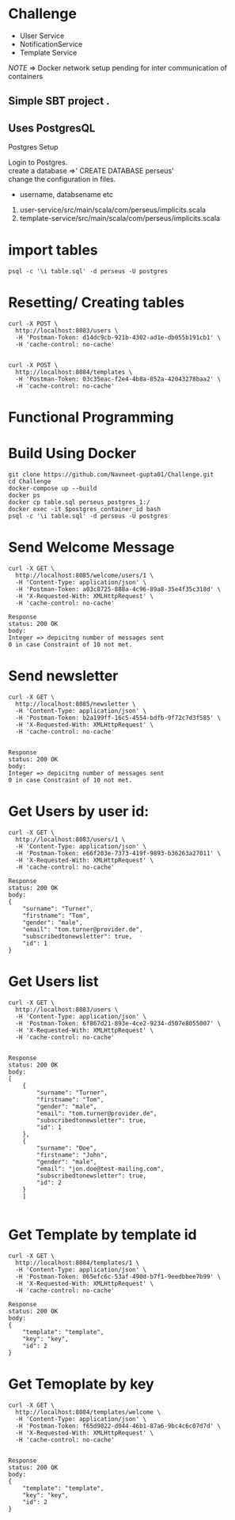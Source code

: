 # Challenge

* UIser Service
* NotificationService
* Template Service

*NOTE* => Docker network setup pending for inter communication of containers

## Simple SBT project .

## Uses PostgresQL
Postgres Setup 

Login to Postgres.  
create a database =>' CREATE DATABASE perseus'  
change the configuration in files.  
 * username, databsename etc
1.  user-service/src/main/scala/com/perseus/implicits.scala  
2. template-service/src/main/scala/com/perseus/implicits.scala  

# import tables
`psql -c '\i table.sql' -d perseus -U postgres`


# Resetting/ Creating tables
```
curl -X POST \
  http://localhost:8083/users \
  -H 'Postman-Token: d14dc9cb-921b-4302-ad1e-db055b191cb1' \
  -H 'cache-control: no-cache'
  
  
curl -X POST \
  http://localhost:8084/templates \
  -H 'Postman-Token: 03c35eac-f2e4-4b8a-852a-42043278baa2' \
  -H 'cache-control: no-cache'
```  



# Functional Programming

# Build Using Docker
```
git clone https://github.com/Navneet-gupta01/Challenge.git
cd Challenge
docker-compose up --build
docker ps
docker cp table.sql perseus_postgres_1:/
docker exec -it $postgres_container_id bash
psql -c '\i table.sql' -d perseus -U postgres
```

<!--
# Start User Service:   
``` 
cd perseus/user-service
sbt run
```


# Start Template Service:  
```
cd perseus/template-service
sbt run
```

# Start notification Service:  
```
cd perseus/notification-service
sbt run
```
-->

# Send Welcome Message
```
curl -X GET \
  http://localhost:8085/welcome/users/1 \
  -H 'Content-Type: application/json' \
  -H 'Postman-Token: a03c8725-888a-4c96-89a8-35e4f35c318d' \
  -H 'X-Requested-With: XMLHttpRequest' \
  -H 'cache-control: no-cache'

Response
status: 200 OK
body: 
Integer => depicitng number of messages sent
0 in case Constraint of 10 not met.
```

# Send newsletter

```
curl -X GET \
  http://localhost:8085/newsletter \
  -H 'Content-Type: application/json' \
  -H 'Postman-Token: b2a199ff-16c5-4554-bdfb-9f72c7d3f585' \
  -H 'X-Requested-With: XMLHttpRequest' \
  -H 'cache-control: no-cache'


Response
status: 200 OK
body:
Integer => depicitng number of messages sent
0 in case Constraint of 10 not met.
```

# Get Users by user id:
```
curl -X GET \
  http://localhost:8083/users/1 \
  -H 'Content-Type: application/json' \
  -H 'Postman-Token: e66f203e-7373-419f-9893-b36263a27011' \
  -H 'X-Requested-With: XMLHttpRequest' \
  -H 'cache-control: no-cache'

Response
status: 200 OK
body:
{
    "surname": "Turner",
    "firstname": "Tom",
    "gender": "male",
    "email": "tom.turner@provider.de",
    "subscribedtonewsletter": true,
    "id": 1
}
```
# Get Users list

```
curl -X GET \
  http://localhost:8083/users \
  -H 'Content-Type: application/json' \
  -H 'Postman-Token: 6f867d21-893e-4ce2-9234-d507e8055007' \
  -H 'X-Requested-With: XMLHttpRequest' \
  -H 'cache-control: no-cache'


Response 
status: 200 OK
body:
[
    {
        "surname": "Turner",
        "firstname": "Tom",
        "gender": "male",
        "email": "tom.turner@provider.de",
        "subscribedtonewsletter": true,
        "id": 1
    },
    {
        "surname": "Doe",
        "firstname": "John",
        "gender": "male",
        "email": "jon.doe@test-mailing.com",
        "subscribedtonewsletter": true,
        "id": 2
    }
    ]
    
```
# Get Template by template id
```
curl -X GET \
  http://localhost:8084/templates/1 \
  -H 'Content-Type: application/json' \
  -H 'Postman-Token: 065efc6c-53af-490d-b7f1-9eedbbee7b99' \
  -H 'X-Requested-With: XMLHttpRequest' \
  -H 'cache-control: no-cache'

Response 
status: 200 OK
body:
{
    "template": "template",
    "key": "key",
    "id": 2
}
```

# Get  Temoplate by key
```
curl -X GET \
  http://localhost:8084/templates/welcome \
  -H 'Content-Type: application/json' \
  -H 'Postman-Token: f65d9022-d044-46b1-87a6-9bc4c6c07d7d' \
  -H 'X-Requested-With: XMLHttpRequest' \
  -H 'cache-control: no-cache'


Response 
status: 200 OK
body:
{
    "template": "template",
    "key": "key",
    "id": 2
}
```
